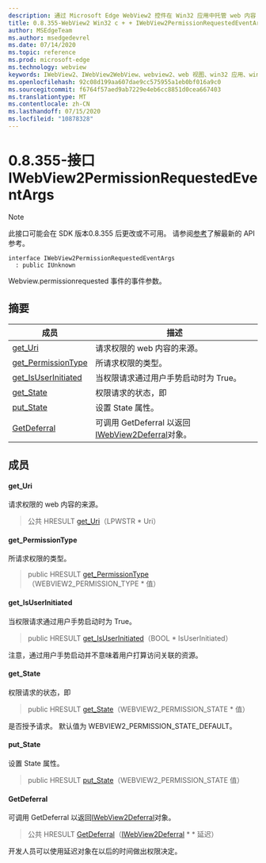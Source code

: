 ```yaml
---
description: 通过 Microsoft Edge WebView2 控件在 Win32 应用中托管 web 内容
title: 0.8.355-WebView2 Win32 c + + IWebView2PermissionRequestedEventArgs
author: MSEdgeTeam
ms.author: msedgedevrel
ms.date: 07/14/2020
ms.topic: reference
ms.prod: microsoft-edge
ms.technology: webview
keywords: IWebView2、IWebView2WebView、webview2、web 视图、win32 应用、win32、edge
ms.openlocfilehash: 92c08d199aa607dae9cc575955a1eb0bf016a9c0
ms.sourcegitcommit: f6764f57aed9ab7229e4eb6cc8851d0cea667403
ms.translationtype: MT
ms.contentlocale: zh-CN
ms.lasthandoff: 07/15/2020
ms.locfileid: "10878328"
---
```

# 0.8.355-接口 IWebView2PermissionRequestedEventArgs 

> [!NOTE]
> 此接口可能会在 SDK 版本0.8.355 后更改或不可用。 请参阅[参考](../../../webview2-api-reference.md)了解最新的 API 参考。

```
interface IWebView2PermissionRequestedEventArgs
  : public IUnknown
```

Webview.permissionrequested 事件的事件参数。

## 摘要

 成员                        | 描述
--------------------------------|---------------------------------------------
[get_Uri](#get_uri) | 请求权限的 web 内容的来源。
[get_PermissionType](#get_permissiontype) | 所请求权限的类型。
[get_IsUserInitiated](#get_isuserinitiated) | 当权限请求通过用户手势启动时为 True。
[get_State](#get_state) | 权限请求的状态，即
[put_State](#put_state) | 设置 State 属性。
[GetDeferral](#getdeferral) | 可调用 GetDeferral 以返回[IWebView2Deferral](IWebView2Deferral.md)对象。

## 成员

#### get_Uri 

请求权限的 web 内容的来源。

> 公共 HRESULT [get_Uri](#get_uri)（LPWSTR * Uri）

#### get_PermissionType 

所请求权限的类型。

> public HRESULT [get_PermissionType](#get_permissiontype)（WEBVIEW2_PERMISSION_TYPE * 值）

#### get_IsUserInitiated 

当权限请求通过用户手势启动时为 True。

> public HRESULT [get_IsUserInitiated](#get_isuserinitiated)（BOOL * IsUserInitiated）

注意，通过用户手势启动并不意味着用户打算访问关联的资源。

#### get_State 

权限请求的状态，即

> public HRESULT [get_State](#get_state)（WEBVIEW2_PERMISSION_STATE * 值）

是否授予请求。 默认值为 WEBVIEW2_PERMISSION_STATE_DEFAULT。

#### put_State 

设置 State 属性。

> public HRESULT [put_State](#put_state)（WEBVIEW2_PERMISSION_STATE 值）

#### GetDeferral 

可调用 GetDeferral 以返回[IWebView2Deferral](IWebView2Deferral.md)对象。

> 公共 HRESULT [GetDeferral](#getdeferral)（[IWebView2Deferral](IWebView2Deferral.md) * * 延迟）

开发人员可以使用延迟对象在以后的时间做出权限决定。

